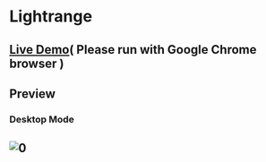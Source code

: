 # Lightrange

## [Live Demo](https://rzvkoli.github.io/Lightrange/)( Please run with Google Chrome browser )

## Preview
### Desktop Mode
![0](https://user-images.githubusercontent.com/100797809/178154785-22ce3db3-8d71-4980-984b-c820e688a15d.png)
---
